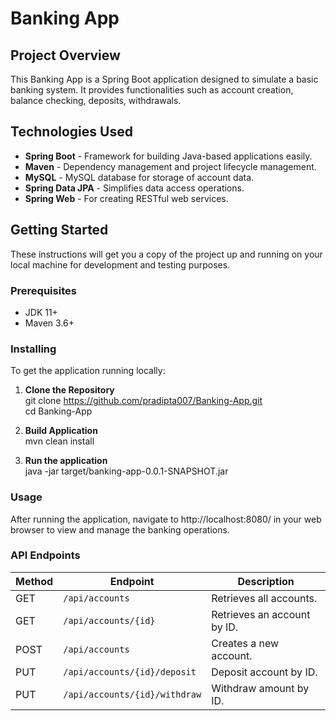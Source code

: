 # Banking App

## Project Overview
This Banking App is a Spring Boot application designed to simulate a basic banking system. It provides functionalities such as account creation, balance checking, deposits, withdrawals.

## Technologies Used
- **Spring Boot** - Framework for building Java-based applications easily.
- **Maven** - Dependency management and project lifecycle management.
- **MySQL** - MySQL database for storage of account data.
- **Spring Data JPA** - Simplifies data access operations.
- **Spring Web** - For creating RESTful web services.

## Getting Started
These instructions will get you a copy of the project up and running on your local machine for development and testing purposes.

### Prerequisites
- JDK 11+
- Maven 3.6+

### Installing
To get the application running locally:

1. **Clone the Repository** <br>
    git clone https://github.com/pradipta007/Banking-App.git <br>
    cd Banking-App

2. **Build Application** <br>
   mvn clean install
   
3. **Run the application** <br>
   java -jar target/banking-app-0.0.1-SNAPSHOT.jar
   
### Usage
After running the application, navigate to http://localhost:8080/ in your web browser to view and manage the banking operations.

### API Endpoints

| Method | Endpoint                       | Description                          |
|--------|------------------------------- |------------------------------------- |
| GET    | `/api/accounts`                | Retrieves all accounts.              |
| GET    | `/api/accounts/{id}`           | Retrieves an account by ID.          |
| POST   | `/api/accounts`                | Creates a new account.               |
| PUT    | `/api/accounts/{id}/deposit`   | Deposit account by ID.               |
| PUT    | `/api/accounts/{id}/withdraw`  | Withdraw amount by ID.               |




